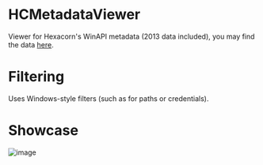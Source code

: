 # HCMetadataViewer
Viewer for Hexacorn's WinAPI metadata (2013 data included), you may find the data [here](https://www.hexacorn.com/blog/2023/10/25/hunting-for-windows-api-prototypes-and-descriptions/).

# Filtering
Uses Windows-style filters (such as for paths or credentials).

# Showcase
![image](https://github.com/cristeigabriel/HCMetadataViewer/assets/51248378/ba0bcb86-ab85-4307-aedd-ed3f43d9dd1e)
